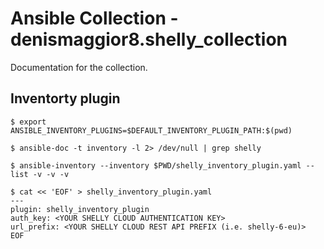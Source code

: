 # Ansible Collection - denismaggior8.shelly_collection

Documentation for the collection.



## Inventorty plugin 


```console
$ export ANSIBLE_INVENTORY_PLUGINS=$DEFAULT_INVENTORY_PLUGIN_PATH:$(pwd)
```

```console
$ ansible-doc -t inventory -l 2> /dev/null | grep shelly
```

```console
$ ansible-inventory --inventory $PWD/shelly_inventory_plugin.yaml --list -v -v -v
```

```console
$ cat << 'EOF' > shelly_inventory_plugin.yaml
---
plugin: shelly_inventory_plugin
auth_key: <YOUR SHELLY CLOUD AUTHENTICATION KEY>
url_prefix: <YOUR SHELLY CLOUD REST API PREFIX (i.e. shelly-6-eu)>
EOF 
```
